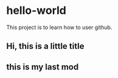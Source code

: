 # hello-world

This project is to learn how to user github.

## Hi, this is a little title

## this is my last mod
